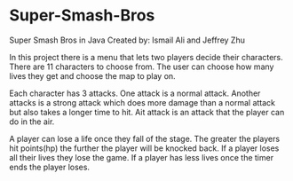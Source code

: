 # Super-Smash-Bros
Super Smash Bros in Java
Created by: Ismail Ali and Jeffrey Zhu

In this project there is a menu that lets two players decide their characters.
There are 11 characters to choose from.
The user can choose how many lives they get and choose the map to play on.

Each character has 3 attacks.
One attack is a normal attack.
Another attacks is a strong attack which does more damage than a normal attack but also takes a longer time to hit.
Ait attack is an attack that the player can do in the air.

A player can lose a life once they fall of the stage.
The greater the players hit points(hp) the further the player will be knocked back.
If a player loses all their lives they lose the game.
If a player has less lives once the timer ends the player loses.
